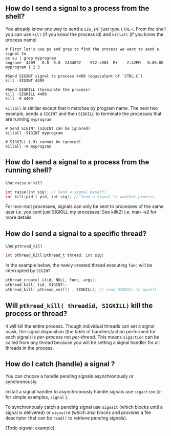 ## How do I send a signal to a process from the shell?
You already know one way to send a `SIG_INT` just type `CTRL-C` 
From the shell you can use `kill` (if you know the process id) and `killall` (if you know the process name)
```
# First let's use ps and grep to find the process we want to send a signal to
ps au | grep myprogram
angrave  4409   0.0  0.0  2434892    512 s004  R+    2:42PM   0:00.00 myprogram 1 2 3

#Send SIGINT signal to process 4409 (equivalent of `CTRL-C`)
kill -SIGINT 4409

#Send SIGKILL (terminate the process)
kill -SIGKILL 4409
kill -9 4409
```

`killall` is similar except that it matches by program name. The next two example, sends a `SIGINT` and then `SIGKILL` to terminate the processes that are running `myprogram`
```
# Send SIGINT (SIGINT can be ignored)
killall -SIGINT myprogram

# SIGKILL (-9) cannot be ignored! 
killall -9 myprogram
```
## How do I send a signal to a process from the running shell?
Use `raise` or `kill`
```C
int raise(int sig); // Send a signal myself!
int kill(pid_t pid, int sig); // Send a signal to another process
```
For non-root processes, signals can only be sent to processes of the same user i.e. you cant just SIGKILL my processes! See kill(2) i.e. man -s2 for more details.
 

## How do I send a signal to a specific thread?
Use `pthread_kill`
```C
int pthread_kill(pthread_t thread, int sig)
```

In the example below, the newly created thread executing `func` will be interrupted by `SIGINT`

```C
pthread_create( &tid, NULL, func, args);
pthread_kill( tid, SIGINT);
pthread_kill( pthread_self() , SIGKILL); // send SIGKILL to myself
```

## Will `pthread_kill( threadid, SIGKILL)` kill the process or thread?
It will kill the entire process. Though individual threads can set a signal mask, the signal disposition (the table of handlers/action performed for each signal) is *per-proces*s not *per-thread*. This means 
`sigaction` can be called from any thread because you will be setting a signal handler for all threads in the process.

## How do I catch (handle) a signal ?
You can choose a handle pending signals asynchronously or synchronously.

Install a signal handler to asynchronously handle signals use `sigaction` (or for simple examples, `signal` ).

To synchronously catch a pending signal use `sigwait` (which blocks until a signal is delivered) or `signalfd` (which also blocks and provides a file descriptor that can be `read()` to retrieve pending signals).

(Todo sigwait example)



